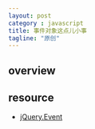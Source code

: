 ```yaml
---
layout: post
category : javascript
title: 事件对象这点儿小事
tagline: "原创"
---
```


## overview

## resource

- [jQuery.Event]()

